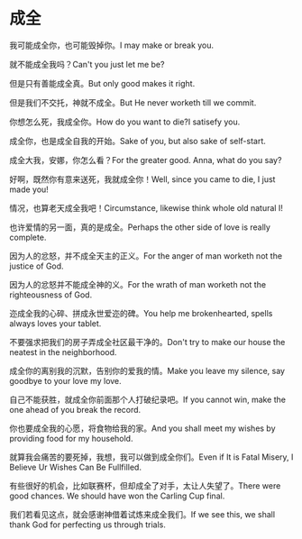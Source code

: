 # 成全

<p><span class="chinese">我可能成全你，也可能毁掉你。</span><span class="english">I may make or break you.</span></p>

<p><span class="chinese">就不能成全我吗？</span><span class="english">Can't you just let me be?</span></p>

<p><span class="chinese">但是只有善能成全真。</span><span class="english">But only good makes it right.</span></p>

<p><span class="chinese">但是我们不交托，神就不成全。</span><span class="english">But He never worketh till we commit.</span></p>

<p><span class="chinese">你想怎么死，我成全你。</span><span class="english">How do you want to die?I satisefy you.</span></p>

<p><span class="chinese">成全你，也是成全自我的开始。</span><span class="english">Sake of you, but also sake of self-start.</span></p>

<p><span class="chinese">成全大我，安娜，你怎么看？</span><span class="english">For the greater good. Anna, what do you say?</span></p>

<p><span class="chinese">好啊，既然你有意来送死，我就成全你！</span><span class="english">Well, since you came to die, I just made you!</span></p>

<p><span class="chinese">情况，也算老天成全我吧！</span><span class="english">Circumstance, likewise think whole old natural I!</span></p>

<p><span class="chinese">也许爱情的另一面，真的是成全。</span><span class="english">Perhaps the other side of love is really complete.</span></p>

<p><span class="chinese">因为人的忿怒，并不成全天主的正义。</span><span class="english">For the anger of man worketh not the justice of God.</span></p>

<p><span class="chinese">因为人的忿怒并不能成全神的义。</span><span class="english">For the wrath of man worketh not the righteousness of God.</span></p>

<p><span class="chinese">迩成全我的心碎、拼成永世爱迩的碑。</span><span class="english">You help me brokenhearted, spells always loves your tablet.</span></p>

<p><span class="chinese">不要强求把我们的房子弄成全社区最干净的。</span><span class="english">Don't try to make our house the neatest in the neighborhood.</span></p>

<p><span class="chinese">成全你的离别我的沉默，告别你的爱我的情。</span><span class="english">Make you leave my silence, say goodbye to your love my love.</span></p>

<p><span class="chinese">自己不能获胜，就成全你前面那个人打破纪录吧。</span><span class="english">If you cannot win, make the one ahead of you break the record.</span></p>

<p><span class="chinese">你也要成全我的心愿，将食物给我的家。</span><span class="english">And you shall meet my wishes by providing food for my household.</span></p>

<p><span class="chinese">就算我会痛苦的要死掉，我想，我可以做到成全你们。</span><span class="english">Even if It is Fatal Misery, I Believe Ur Wishes Can Be Fullfilled.</span></p>

<p><span class="chinese">有些很好的机会，比如联赛杯，但却成全了对手，太让人失望了。</span><span class="english">There were good chances. We should have won the Carling Cup final.</span></p>

<p><span class="chinese">我们若看见这点，就会感谢神借着试炼来成全我们。</span><span class="english">If we see this, we shall thank God for perfecting us through trials.</span></p>

